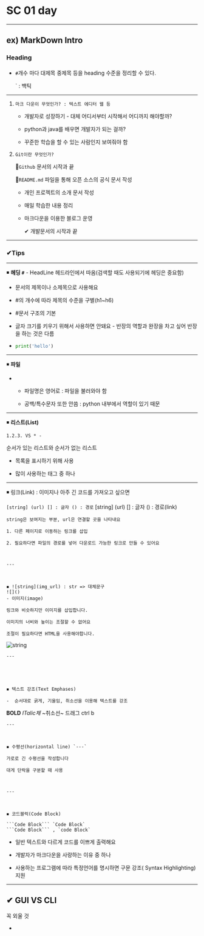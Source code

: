 # SC 01 day

---

## ex) MarkDown Intro

### Heading

#### 

- `#`개수 마다 대제목 중제목 등을 heading 수준을 정리할 수 있다.
  
  ` : 백틱

---

1. ```
   마크 다운이 무엇인가? : 텍스트 에디터 웹 등
   ```
   
   - 개발자로 성장하기 - 대체 어디서부터 시작해서 어디까지 해야할까?
   
   - python과 java를 배우면 개발자가 되는 걸까?
   
   - 꾸준한 학습을 할 수 있는 사람인지 보여줘야 함

2. ```Git이란
   Git이란 무엇인가?
   ```
   
   📌```Github``` 문서의 시작과 끝
   
   📌```README.md``` 파일을 통해 오픈 소스의 공식 문서 작성
   
   - 개인 프로젝트의 소개 문서 작성
   
   - 매일 학습한 내용 정리
   
   - 마크다운을 이용한 블로그 운영 
     
     ✔ 개발문서의 시작과 끝

---

### ✔Tips

---

◾ **헤딩 `#`** - HeadLine 헤드라인에서 따옴(검색할 때도 사용되기에 헤딩은 중요함)

- 문서의 제목이나 소제목으로 사용해요

- #의 개수에 따라 제목의 수준을 구별(h1~h6)

- #문서 구조의 기본

- 글자 크기를 키우기 위해서 사용하면 안돼요  - 반장의 역할과 완장을 차고 싶어 반장을 하는 것은 다름

- ```python
  print('hello')
  ```

---

◾ **파일**

- - 파일명은 영어로 : 파일을 불러와야 함
  
  - 공백/특수문자 또한 안씀 : python 내부에서 역할이 있기 때문

---

◾ **리스트(List)**

```1.2.3.
1.2.3. VS * -
```

순서가 있는 리스트와 순서가 없는 리스트

- 목록을 표시하기 위해 사용

- 많이 사용하는 태그 중 하나

---

◾ 링크(Link) : 이미지나 아주 긴 코드를 가져오고 싶으면

```[string] (url) [] : 글자 () : 경로```
[string] (url) [] : 글자 () : 경로(link)

```
string은 보여지는 부분, url은 연결할 곳을 나타내요

1. 다른 페이지로 이동하는 링크를 삽입

2. 필요하다면 파일의 경로를 넣어 다운로드 가능한 링크로 만들 수 있어요



---



◾ ![string](img_url) : str => 대체문구 
![]()
- 이미지(image) 

링크와 비슷하지만 이미지를 삽입합니다.

이미지의 너비와 높이는 조절할 수 없어요

조절이 필요하다면 HTML을 사용해야합니다.
```

![string](img_url)

```
---





◾ 텍스트 강조(Text Emphases)

-  순서대로 굵게, 기울임, 취소선을 이용해 텍스트를 강조
```

**BOLD** *ITalic체* ~취소선~
드래그 ctrl b

```
---



◾ 수평선(horizontal line) `---`

가로로 긴 수평선을 작성합니다

대게 단락을 구분할 때 사용



---



◾ 코드블럭(Code Block)

```Code Block``` `Code Block`
```Code Block``` , `code Block`
```

- 일반 텍스트와 다르게 코드를 이쁘게 출력해요

- 개발자가 마크다운을 사랑하는 이유 중 하나

- 사용하는 프로그램에 따라 특정언어를 명시하면 구문 강조( Syntax Highlighting) 지원

---

## ✔ GUI VS  CLI

꼭 외울 것

- 
